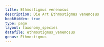 ```yaml
---
title: Ethmostigmus venenosus
description: Die Art Ethmostigmus venenosus
bookHidden: true
type: page
layout: taxonomy_species
datafile: ethmostigmus_venenosus
genus: Ethmostigmus
---
```


